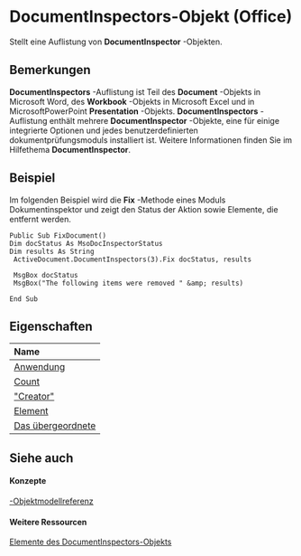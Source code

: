 
# DocumentInspectors-Objekt (Office)

Stellt eine Auflistung von  **DocumentInspector** -Objekten.


## Bemerkungen

 **DocumentInspectors** -Auflistung ist Teil des **Document** -Objekts in Microsoft Word, des **Workbook** -Objekts in Microsoft Excel und in MicrosoftPowerPoint **Presentation** -Objekts. **DocumentInspectors** -Auflistung enthält mehrere **DocumentInspector** -Objekte, eine für einige integrierte Optionen und jedes benutzerdefinierten dokumentprüfungsmoduls installiert ist. Weitere Informationen finden Sie im Hilfethema **DocumentInspector**.


## Beispiel

Im folgenden Beispiel wird die  **Fix** -Methode eines Moduls Dokumentinspektor und zeigt den Status der Aktion sowie Elemente, die entfernt werden.


```
Public Sub FixDocument() 
Dim docStatus As MsoDocInspectorStatus 
Dim results As String 
 ActiveDocument.DocumentInspectors(3).Fix docStatus, results 
 
 MsgBox docStatus 
 MsgBox("The following items were removed " &amp; results) 
 
End Sub 

```


## Eigenschaften



|**Name**|
|:-----|
|[Anwendung](ea06ce71-5e18-1af3-2840-f1abeed4fbf1.md)|
|[Count](78116c96-3d3e-2d91-a9a7-0826d16b2da6.md)|
|["Creator"](cd22ea2b-5071-2ee1-abcd-32d7f06535e2.md)|
|[Element](9f095ade-0e78-7158-b09e-ff068ebff20b.md)|
|[Das übergeordnete](0d1f3b49-10ca-844c-6408-82d54842044e.md)|

## Siehe auch


#### Konzepte


[-Objektmodellreferenz](499c789a-aba2-0fad-649a-0ea964cd3b5e.md)
#### Weitere Ressourcen


[Elemente des DocumentInspectors-Objekts](http://msdn.microsoft.com/library/1cf21432-076c-e5fe-496c-e20048a0e62e%28Office.15%29.aspx)